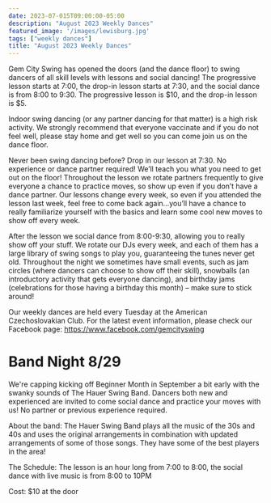 ```yaml
---
date: 2023-07-015T09:00:00-05:00
description: "August 2023 Weekly Dances"
featured_image: '/images/lewisburg.jpg'
tags: ["weekly dances"]
title: "August 2023 Weekly Dances"
---
```


Gem City Swing has opened the doors (and the dance floor) to swing dancers of all skill levels with lessons and social dancing! The progressive lesson starts at 7:00, the drop-in lesson starts at 7:30, and the social dance is from 8:00 to 9:30. The progressive lesson is $10, and the drop-in lesson is $5.

Indoor swing dancing (or any partner dancing for that matter) is a high risk activity. We strongly recommend that everyone vaccinate and if you do not feel well, please stay home and get well so you can come join us on the dance floor.

Never been swing dancing before? Drop in our lesson at 7:30. No experience or dance partner required! We’ll teach you what you need to get out on the floor! Throughout the lesson we rotate partners frequently to give everyone a chance to practice moves, so show up even if you don’t have a dance partner. Our lessons change every week, so even if you attended the lesson last week, feel free to come back again…you’ll have a chance to really familiarize yourself with the basics and learn some cool new moves to show off every week.

After the lesson we social dance from 8:00-9:30, allowing you to really show off your stuff. We rotate our DJs every week, and each of them has a large library of swing songs to play you, guaranteeing the tunes never get old. Throughout the night we sometimes have small events, such as jam circles (where dancers can choose to show off their skill), snowballs (an introductory activity that gets everyone dancing), and birthday jams (celebrations for those having a birthday this month) – make sure to stick around!

Our weekly dances are held every Tuesday at the American Czechoslovakian Club. For the latest event information, please check our Facebook page: https://www.facebook.com/gemcityswing

# Band Night 8/29

We're capping kicking off Beginner Month in September a bit early with the swanky sounds of The Hauer Swing Band. Dancers both new and experienced are invited to come social dance and practice your moves with us! No partner or previous experience required.

About the band: The Hauer Swing Band plays all the music of the 30s and 40s and uses the original arrangements in combination with updated arrangements of some of those songs. They have some of the best players in the area!

The Schedule: The lesson is an hour long from 7:00 to 8:00, the social dance with live music is from 8:00 to 10PM

Cost: $10 at the door
